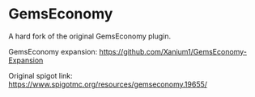 # GemsEconomy

A hard fork of the original GemsEconomy plugin.

GemsEconomy expansion: https://github.com/Xanium1/GemsEconomy-Expansion

Original spigot link: https://www.spigotmc.org/resources/gemseconomy.19655/
